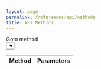 ```yaml
---
layout: page
permalink: /references/api/methods
title: API Methods
---
```


<form>
  <div class="form-group row">
    <label for="selectMethod" class="col-sm-2 col-form-label">Goto method</label>
    <div class="col-sm-10">
      <select class="custom-select" id="selectMethod"></select>
    </div>
  </div>
</form>

<table class="table">
  <thead>
    <tr><th>Method</th><th>Parameters</th></tr>
  </thead>
  <tbody>
  </tbody>
</table>
<script src="{{ site.baseurl }}/assets/apidoc.js"></script>  
<script src="{{ site.baseurl }}/assets/create-apidoc.js"></script>
